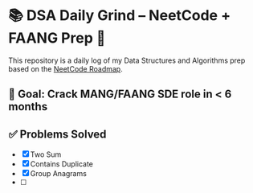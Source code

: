 # 📚 DSA Daily Grind – NeetCode + FAANG Prep 🚀

This repository is a daily log of my Data Structures and Algorithms prep based on the [NeetCode Roadmap](https://neetcode.io/).

## 🎯 Goal: Crack MANG/FAANG SDE role in < 6 months
## ✅ Problems Solved
- [x] Two Sum
- [x] Contains Duplicate
- [x] Group Anagrams
- [ ] 
